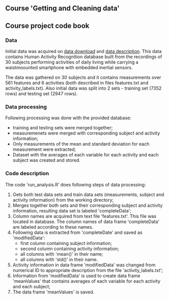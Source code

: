 ## Course 'Getting and Cleaning data'
## Course project code book

### Data

Initial data was acquired on [data download](https://d396qusza40orc.cloudfront.net/getdata%2Fprojectfiles%2FUCI%20HAR%20Dataset.zip) and [data description](http://archive.ics.uci.edu/ml/datasets/Human+Activity+Recognition+Using+Smartphones).
This data contains Human Activity Recognition database built from the recordings of 30 subjects
performing activities of daily living while carrying a waistmoounted smartphone with embedded inertial sensors.

The data was gathered on 30 subjects and it contains measurements over 561 features and 6 activities 
(both described in files features.txt and activity_labels.txt). Also initial data was split into 2 sets - training set 
(7352 rows) and testing set (2947 rows).

### Data processing

Following processing was done with the provided database:
* training and testing sets were merged together;
* measuremenets were merged with corresponding subject and activity information;
* Only measurements of the mean and standard deviation for each measurement were extracted;
* Dataset with the averages of each variable for each activity and each subject was created and stored.

### Code description

The code 'run_analysis.R' does following steps of data processing:
1. Gets both test data sets and train data sets (measurements, subject and activity information) from the working directory;
2. Merges together both sets and their corresponding subject and activity information, resulting data set is labeled 'completeData';
3. Column names are acquired from text file 'features.txt'. This file was located in database. The column names of data frame 'completeData' are labeled according to these names.
4. Following data is extracted from 'completeDate' and saved as 'modifiedData':
	* first column containing subject information;
	* second column containing activity information;
	* all columns with 'mean()' in their name;
	* all columns with 'std()' in their name.
5. Activity information in data frame 'modifiedData' was changed from numerical ID to appropriate description from the file 'activity_labels.txt';
6. Information from 'modifiedData' is used to create data frame 'meanValues' that contains averages of each variable for each activity and each subject;
7. The data frame 'meanValues' is saved.